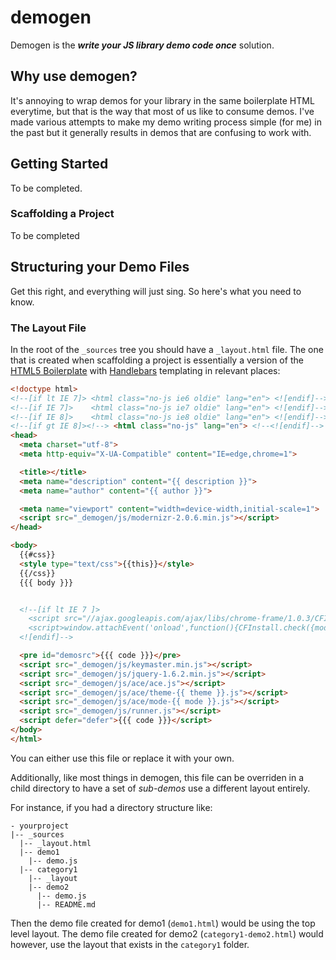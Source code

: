 # demogen

Demogen is the ___write your JS library demo code once___ solution.  

## Why use demogen?

It's annoying to wrap demos for your library in the same boilerplate HTML everytime, but that is the way that most of us like to consume demos.  I've made various attempts to make my demo writing process simple (for me) in the past but it generally results in demos that are confusing to work with.

## Getting Started

To be completed.

### Scaffolding a Project

To be completed

## Structuring your Demo Files

Get this right, and everything will just sing. So here's what you need to know.

### The Layout File

In the root of the `_sources` tree you should have a `_layout.html` file.  The one that is created when scaffolding a project is essentially a version of the [HTML5 Boilerplate](http://html5boilerplate.com/) with [Handlebars](http://handlebars.strobeapp.com/) templating in relevant places:

```html
<!doctype html>
<!--[if lt IE 7]> <html class="no-js ie6 oldie" lang="en"> <![endif]-->
<!--[if IE 7]>    <html class="no-js ie7 oldie" lang="en"> <![endif]-->
<!--[if IE 8]>    <html class="no-js ie8 oldie" lang="en"> <![endif]-->
<!--[if gt IE 8]><!--> <html class="no-js" lang="en"> <!--<![endif]-->
<head>
  <meta charset="utf-8">
  <meta http-equiv="X-UA-Compatible" content="IE=edge,chrome=1">

  <title></title>
  <meta name="description" content="{{ description }}">
  <meta name="author" content="{{ author }}">

  <meta name="viewport" content="width=device-width,initial-scale=1">
  <script src="_demogen/js/modernizr-2.0.6.min.js"></script>
</head>

<body>
  {{#css}}
  <style type="text/css">{{this}}</style>
  {{/css}}
  {{{ body }}}


  <!--[if lt IE 7 ]>
    <script src="//ajax.googleapis.com/ajax/libs/chrome-frame/1.0.3/CFInstall.min.js"></script>
    <script>window.attachEvent('onload',function(){CFInstall.check({mode:'overlay'})})</script>
  <![endif]-->

  <pre id="demosrc">{{{ code }}}</pre>
  <script src="_demogen/js/keymaster.min.js"></script>
  <script src="_demogen/js/jquery-1.6.2.min.js"></script>
  <script src="_demogen/js/ace/ace.js"></script>
  <script src="_demogen/js/ace/theme-{{ theme }}.js"></script>
  <script src="_demogen/js/ace/mode-{{ mode }}.js"></script>
  <script src="_demogen/js/runner.js"></script>
  <script defer="defer">{{{ code }}}</script>
</body>
</html>
```

You can either use this file or replace it with your own.

Additionally, like most things in demogen, this file can be overriden in a child directory to have a set of _sub-demos_ use a different layout entirely.

For instance, if you had a directory structure like:

```
- yourproject
|-- _sources
  |-- _layout.html
  |-- demo1
    |-- demo.js
  |-- category1
    |-- _layout
    |-- demo2
      |-- demo.js
      |-- README.md
```

Then the demo file created for demo1 (`demo1.html`) would be using the top level layout.  The demo file created for demo2 (`category1-demo2.html`) would however, use the layout that exists in the `category1` folder.